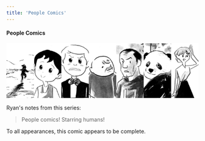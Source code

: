 ```yaml
---
title: 'People Comics'
---
```


#### People Comics

![](peopletitle.jpg "A compilation of various callouts for People Comics.")

Ryan's notes from this series:

> People comics! Starring humans!

To all appearances, this comic appears to be complete.
